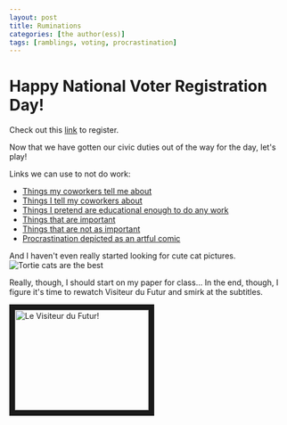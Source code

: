```yaml
---
layout: post
title: Ruminations
categories: [the author(ess)]
tags: [ramblings, voting, procrastination]
---
```


# Happy National Voter Registration Day! 

Check out this [link](https://www.usa.gov/register-to-vote) to register.

Now that we have gotten our civic duties out of the way for the day, let's play!

Links we can use to not do work:

- [Things my coworkers tell me about](http://www.rejectedprincesses.com/ "Rejected Princesses")
- [Things I tell my coworkers about](http://blog.patrickrothfuss.com/ "Patrick Rothfuss the magnificent")
- [Things I pretend are educational enough to do any work](https://www.instagram.com/nasa/ "NASA")
- [Things that are important](http://the-toast.net/2015/06/10/why-i-teach-diverse-literature/)
- [Things that are not as important](http://catsbeaversandducks.tumblr.com/)
- [Procrastination depicted as an artful comic](http://www.incidentalcomics.com/2015/10/avoiding-procrastination.html)

And I haven't even really started looking for cute cat pictures.
![Tortie cats are the best](https://upload.wikimedia.org/wikipedia/commons/1/18/Tortie_Kitten.jpg)

Really, though, I should start on my paper for class...
In the end, though, I figure it's time to rewatch Visiteur du Futur and smirk at the subtitles.  

<a href="https://www.youtube.com/watch?v=1wtGLc_Fvf0" target="_blank"><img src="https://www.youtube.com/watch?v=1wtGLc_Fvf0" alt="Le Visiteur du Futur!" width="240" height="180" border="10" /></a>

